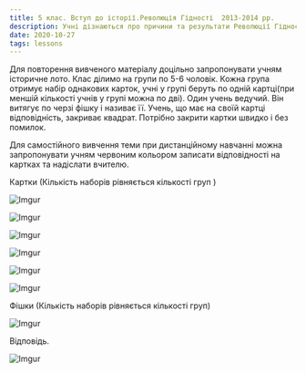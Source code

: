 ```yaml
---
title: 5 клас. Вступ до історії.Революція Гідності  2013-2014 рр.
description: Учні дізнаються про причини та результати Революції Гідності
date: 2020-10-27
tags: lessons
---
```


Для повторення вивченого матеріалу доцільно запропонувати учням історичне лото. Клас ділимо на групи по 5-6 чоловік. Кожна група отримує  набір однакових карток, учні у групі беруть по одній картці(при меншій кількості учнів у групі можна по дві). Один учень ведучий. Він витягує по черзі фішку і називає її. Учень, що має на своїй картці відповідність, закриває квадрат. Потрібно закрити картки швидко і без помилок. 

Для самостійного вивчення теми при дистанційному навчанні можна запропонувати учням червоним кольором записати відповідності на картках та надіслати вчителю.

Картки (Кількість наборів рівняється кількості груп )

![Imgur](https://i.imgur.com/iFAGPAn.png)

![Imgur](https://i.imgur.com/XVcBLw2.png)

![Imgur](https://i.imgur.com/s0RxYqf.png)

![Imgur](https://i.imgur.com/tWXbOyF.png)

![Imgur](https://i.imgur.com/GSsJ08Y.png)

![Imgur](https://i.imgur.com/2QzlnUH.png)

Фішки (Кількість наборів рівняється кількості груп)

![Imgur](https://i.imgur.com/t1HStrq.png)

Відповідь.

![Imgur](https://i.imgur.com/FTNVBJo.png)